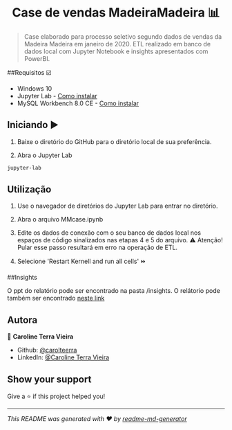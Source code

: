 <h1 align="center"> Case de vendas MadeiraMadeira 📊</h1>
<p>
</p>

> Case elaborado para processo seletivo segundo dados de vendas da Madeira Madeira em janeiro de 2020. ETL realizado em banco de dados local com Jupyter Notebook e insights apresentados com PowerBI.

##Requisitos :ballot_box_with_check:

* Windows 10
* Jupyter Lab - [Como instalar](https://jupyter.org/install)
* MySQL Workbench 8.0 CE - [Como instalar](https://dev.mysql.com/downloads/workbench/)

## Iniciando :arrow_forward:

1. Baixe o diretório do GitHub para o diretório local de sua preferência.

2. Abra o  Jupyter Lab

```sh
jupyter-lab
```

## Utilização

1. Use o navegador de diretórios do Jupyter Lab para entrar no diretório.

2. Abra o arquivo MMcase.ipynb

3. Edite os dados de conexão com o seu banco de dados local nos espaços de código sinalizados nas etapas 4 e 5 do arquivo.
:warning: Atenção! Pular esse passo resultará em erro na operação de ETL.

4. Selecione 'Restart Kernell and run all cells' :fast_forward:

##Insights

O ppt do relatório pode ser encontrado na pasta /insights. 
O relátorio pode também ser encontrado [neste link](https://app.powerbi.com/view?r=eyJrIjoiZDZkNWEzM2UtZjlmMC00Mzc1LWI0NzktNWI4MmFjZTU5NzEwIiwidCI6Ijk0YjcxZmI4LWYxNzktNGJkZS1hYzNlLTExNWNkZjM4NmFiNSJ9)




## Autora

👤 **Caroline Terra Vieira**

* Github: [@carolteerra](https://github.com/carolteerra)
* LinkedIn: [@Caroline Terra Vieira](https://linkedin.com/in/caroline-terra-vieira)

## Show your support

Give a ⭐️ if this project helped you!

***
_This README was generated with ❤️ by [readme-md-generator](https://github.com/kefranabg/readme-md-generator)_